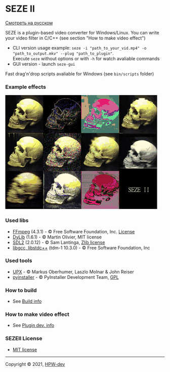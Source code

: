 # SEZE II
[Смотреть на русском](README_RU.md)

SEZE is a plugin-based video converter for Windows/Linux. You can write your video filter in C/C++ (see section "How to make video effect") 
+ CLI version usage example: ```seze -i "path_to_your_vid.mp4" -o "path_to_output.mkv" --plug "path_to_plugin"```.\
Execute ```seze``` without options or with ```-h``` for watch avaliable commands
+ GUI version - launch ```seze-gui```

Fast drag'n'drop scripts avaliable for Windows (see ```bin/scripts``` folder)
### Example effects
![](resources/SEZEII.gif)
### Used libs
+ [FFmpeg](https://github.com/FFmpeg/FFmpeg) (4.3.1) - © Free Software Foundation, Inc. [License](https://github.com/FFmpeg/FFmpeg/blob/master/LICENSE.md)
+ [DyLib](https://github.com/tocola/DyLib) (1.6.1) - © Martin Olivier, MIT license
+ [SDL2](https://www.libsdl.org) (2.0.12) - © Sam Lantinga, [Zlib license](https://www.zlib.net/zlib_license.html)
+ [libgcc, libstdc++](http://fsf.org/) (tdm-1 10.3.0) - © Free Software Foundation, Inc

### Used tools
+ [UPX](https://upx.github.io) - © Мarkus Oberhumer, Laszlo Molnar & John Reiser
+ [pyinstaller](https://www.pyinstaller.org/) - © PyInstaller Development Team, [GPL](https://www.pyinstaller.org/license.html)
### How to build
* See [Build info](resources/how2build.md)
### How to make video effect
* See [Plugin dev. info](resources/how2plugin.md)
### SEZEII License
* [MIT license](LICENSE)
***
Copyright © 2021, [HPW-dev](mailto:hpwdev0@gmail.com)
